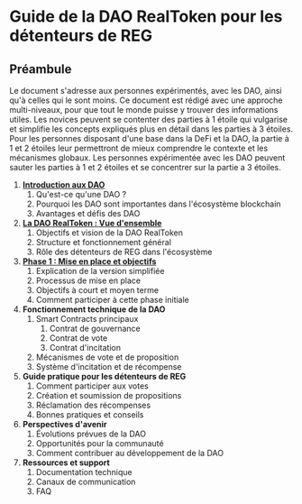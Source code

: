 # Guide de la DAO RealToken pour les détenteurs de REG

## Préambule

Le document s'adresse aux personnes expérimentés, avec les DAO, ainsi qu'à celles qui le sont moins. Ce document est rédigé avec une approche multi-niveaux, pour que tout le monde puisse y trouver des informations utiles. Les novices peuvent se contenter des parties à 1 étoile qui vulgarise et simplifie les concepts expliqués plus en détail dans les parties à 3 étoiles. Pour les personnes disposant d'une base dans la DeFi et la DAO, la partie à 1 et 2 étoiles leur permettront de mieux comprendre le contexte et les mécanismes globaux. Les personnes expérimentée avec les DAO peuvent sauter les parties à 1 et 2 étoiles et se concentrer sur la partie a 3 étoiles.

1. [**Introduction aux DAO**](01-Introduction-aux-DAO.md)
   1. Qu'est-ce qu'une DAO ?
   2. Pourquoi les DAO sont importantes dans l'écosystème blockchain
   3. Avantages et défis des DAO
2. [**La DAO RealToken : Vue d'ensemble**](02-La-DAO-RealToken.md)
   1. Objectifs et vision de la DAO RealToken
   2. Structure et fonctionnement général
   3. Rôle des détenteurs de REG dans l'écosystème
3. [**Phase 1 : Mise en place et objectifs**](03-Phase-1-mise-en-place-et-objectif.md)
   1. Explication de la version simplifiée
   2. Processus de mise en place
   3. Objectifs à court et moyen terme
   4. Comment participer à cette phase initiale
4. **Fonctionnement technique de la DAO**
   1. Smart Contracts principaux
      1. Contrat de gouvernance
      2. Contrat de vote
      3. Contrat d'incitation
   2. Mécanismes de vote et de proposition
   3. Système d'incitation et de récompense
5. **Guide pratique pour les détenteurs de REG**
   1. Comment participer aux votes
   2. Création et soumission de propositions
   3. Réclamation des récompenses
   4. Bonnes pratiques et conseils
6. **Perspectives d'avenir**
   1. Évolutions prévues de la DAO
   2. Opportunités pour la communauté
   3. Comment contribuer au développement de la DAO
7. **Ressources et support**
   1. Documentation technique
   2. Canaux de communication
   3. FAQ
